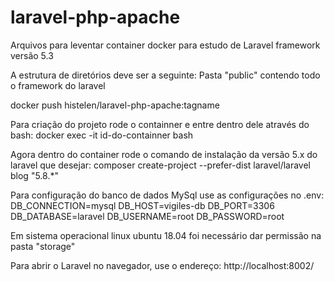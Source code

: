 # laravel-php-apache
Arquivos para leventar container docker para estudo de Laravel framework versão 5.3

A estrutura de diretórios deve ser a seguinte:
Pasta "public" contendo todo o framework do laravel

docker push histelen/laravel-php-apache:tagname

Para criação do projeto rode o containner e entre dentro dele através do bash:
docker exec -it id-do-containner bash

Agora dentro do container rode o comando de instalação da versão 5.x do laravel que desejar:
composer create-project --prefer-dist laravel/laravel blog "5.8.*"

Para configuração do banco de dados MySql use as configurações no .env:
DB_CONNECTION=mysql
DB_HOST=vigiles-db
DB_PORT=3306
DB_DATABASE=laravel
DB_USERNAME=root
DB_PASSWORD=root

Em sistema operacional linux ubuntu 18.04 foi necessário dar permissão na pasta "storage"

Para abrir o Laravel no navegador, use o endereço:
http://localhost:8002/
